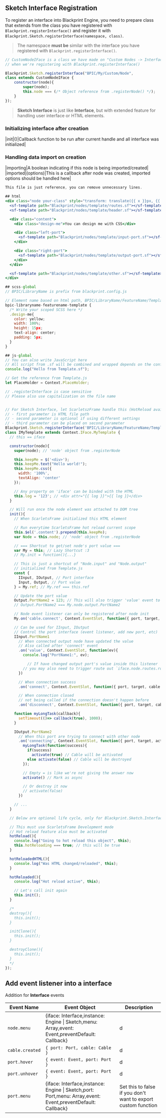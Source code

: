 ## Sketch Interface Registration
To register an interface into Blackprint Engine, you need to prepare class that extends from the class you have registered with `Blackprint.registerInterface()` and register it with `Blackprint.Sketch.registerInterface(namespace, class)`.

> The namespace **must be** similar with the interface you have registered with `Blackprint.registerInterface()`.

```js
// CustomNodeIFace is a class we have made on "Custom Nodes -> Interface"
// when we're registering with Blackprint.registerInterface()

Blackprint.Sketch.registerInterface("BPIC/My/Custom/Node",
class extends CustomNodeIFace {
	constructor(node){
		super(node);
		this.node === (/* Object reference from .registerNode() */);
	}
});
```

> **Sketch Interface** is just like **Interface**, but with extended feature for handling user interface or HTML elements.

### Initializing interface after creation
|init|()|Callback function to be run after current handle and all interface was initialized|

### Handling data import on creation
|importing|A boolean indicating if this node is being imported/created|
|imported|(options)|This is a callback after node was created, imported options should be handled here|

```jsx
This file is just reference, you can remove unnecessary lines.

## html
<div class="node your-class" style="transform: translate({{ x }}px, {{ y }}px)">
  <sf-template path="Blackprint/nodes/template/routes.sf"></sf-template>
  <sf-template path="Blackprint/nodes/template/header.sf"></sf-template>

  <div class="content">
    <div class="design-me">You can design me with CSS</div>

    <div class="left-port">
      <sf-template path="Blackprint/nodes/template/input-port.sf"></sf-template>
    </div>

    <div class="right-port">
      <sf-template path="Blackprint/nodes/template/output-port.sf"></sf-template>
    </div>
  </div>

  <sf-template path="Blackprint/nodes/template/other.sf"></sf-template>
</div>

## scss-global
// BPIC/LibraryName is prefix from blackprint.config.js

// Element name based on html path, BPIC/LibraryName/FeatureName/Template.sf
bpic-libraryname-featurename-template {
  /* Write your scoped SCSS here */
  .design-me{
    color: yellow;
    width: 100%;
    height: 15px;
    text-align: center;
    padding: 5px;
  }
}

## js-global
// You can also write JavaScript here
// All script from .sf will be combined and wrapped depends on the configuration
console.log("Hello from Template.sf");

// Get the reference from Template.js
let PlaceHolder = Context.PlaceHolder;

// .registerInterface is case sensitive
// Please also use capitalization on the file name


// For Sketch Interface, let ScarletszFrame handle this (HotReload available here)
// - first parameter is HTML file path
// - second parameter is optional if using different settings
// - third parameter can be placed on second parameter
Blackprint.Sketch.registerInterface('BPIC/LibraryName/FeatureName/Template',
class IMyTemplate extends Context.IFace.MyTemplate {
  // this == iface

  constructor(node){
    super(node); // 'node' object from .registerNode

    this.keepMe = $('<div>');
    this.keepMe.text("Hello world!");
    this.keepMe.css({
      width: '100%',
      textAlign: 'center'
    });

    // Any property on 'iface' can be binded with the HTML
    this.log = '123'; // <div attr="{{ log }}">{{ log }}</div>
  }

  // Will run once the node element was attached to DOM tree
  init(){
    // When ScarletsFrame initialized this HTML element

    // Run everytime ScarletsFrame hot reload current scope
    this.$el('.content').prepend(this.keepMe);
    var Node = this.node; // 'node' object from .registerNode

    // === Shortcut to get/set node's port value ===
    var My = this; // Lazy Shortcut :3
    // My.init = function(){...}

    // This is just a shortcut of "Node.input" and "Node.output"
    // initialized from Template.js
    const {
      IInput, IOutput, // Port interface
      Input, Output, // Port value
    } = My.ref; // My.ref === this.ref

    // Update the port value
    Output.PortName2 = 123; // This will also trigger 'value' event to connected input ports
    // Output.PortName2 === My.node.output.PortName2

    // Node event listener can only be registered after node init
    My.on('cable.connect', Context.EventSlot, function({ port, target, cable }){});

    // Can be used for IInput, IOutput
    // Control the port interface (event listener, add new port, etc)
    IInput.PortName1
      // When connected output node have updated the value
      // Also called after 'connect' event
      .on('value', Context.EventSlot, function(ev){
        console.log("PortName1:", ev);

	      // If have changed output port's value inside this listener
        // you may also need to trigger route out `iface.node.routes.routeOut();`
      })

      // When connection success
      .on('connect', Context.EventSlot, function({ port, target, cable }){})

      // When connection closed
      // not being called if the connection doesn't happen before
      .on('disconnect', Context.EventSlot, function({ port, target, cable }){});

    function myLongTask(callback){
      setTimeout(()=> callback(true), 1000);
    }

    IOutput.PortName2
      // When this port are trying to connect with other node
      .on('connecting', Context.EventSlot, function({ port, target, activate }){
        myLongTask(function(success){
          if(success)
            activate(true) // Cable will be activated
          else activate(false) // Cable will be destroyed
        });

        // Empty = is like we're not giving the answer now
        activate() // Mark as async

        // Or destroy it now
        // activate(false)
      })

    // ...
  }

  // Below are optional life cycle, only for Blackprint.Sketch.Interface

  // This must use ScarletsFrame Development mode
  // Hot reload feature also must be activated
  hotReload(){
    console.log("Going to hot reload this object", this);
    this.hotReloading === true; // this will be true
  }

  hotReloadedHTML(){
    console.log("Was HTML changed/reloaded", this);
  }

  hotReloaded(){
    console.log("Hot reload active", this);

    // Let's call init again
    this.init();
  }

  /*
  destroy(){
    this.init();
  }

  initClone(){
    this.init();
  }

  destroyClone(){
    this.init();
  }
  */
});
```

## Add event listener into a interface
Addition for **Interface** events

|Event Name|Event Object|Description|
|---|---|---|
|`node.menu`|<x-code2>{<x-t>iface: Interface,</x-t><x-t>instance: Engine \| Sketch,</x-t><x-t>menu: Array,</x-t><x-t>event: Event,</x-t><x-t>preventDefault: Callback</x-t>}</x-code2>|d|
|`cable.created`|`{ port: Port, cable: Cable }`|d|
|`port.hover`|`{ event: Event, port: Port }`|d|
|`port.unhover`|`{ event: Event, port: Port }`|d|
|`port.menu`|<x-code2>{<x-t>iface: Interface,</x-t><x-t>instance: Engine \| Sketch,</x-t><x-t>port: Port,</x-t><x-t>menu: Array,</x-t><x-t>event: Event,</x-t><x-t>preventDefault: Callback</x-t>}</x-code2>|Set this to false if you don't want to export custom function|